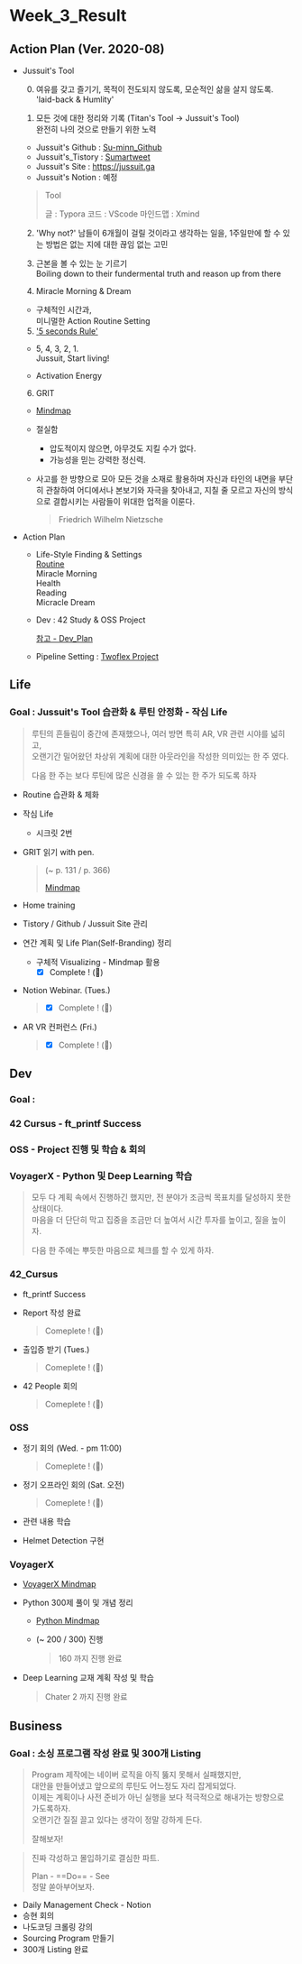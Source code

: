 

# Week_3_Result





## Action Plan (Ver. 2020-08)



- Jussuit's Tool

  

  0) 여유를 갖고 즐기기, 목적이 전도되지 않도록, 모순적인 삶을 살지 않도록.   
  'laid-back & Humlity'

  

  1) 모든 것에 대한 정리와 기록 (Titan's Tool -> Jussuit's Tool)  
  완전히 나의 것으로 만들기 위한 노력

  - Jussuit's Github : [Su-minn_Github](https://github.com/Su-minn)
  - Jussuit's_Tistory : [Sumartweet](https://sumartweet.tistory.com/)
  - Jussuit's Site : https://jussuit.ga
  - Jussuit's Notion : 예정

  > Tool
  >
  > 글 : Typora
  > 코드 : VScode
  > 마인드맵 : Xmind

  

  2) 'Why not?'
  남들이 6개월이 걸릴 것이라고 생각하는 일을, 1주일만에 할 수 있는 방법은 없는 지에 대한 끊임 없는 고민   

  

  3) 근본을 볼 수 있는 눈 기르기   
  Boiling down to their fundermental truth and reason up from there  

  

  4) Miracle Morning & Dream

  - 구체적인 시간과,  
    미니멀한 Action Routine Setting

  

  5) ['5 seconds Rule'](https://www.youtube.com/watch?v=drVlhvX04XI)  

  - 5, 4, 3, 2, 1.  
    Jussuit, Start living!

  - Activation Energy

  

  6) GRIT

  - [Mindmap](/Users/sjeon/Desktop/For_min/Thinking/Books/GRIT.xmind)

  - 절실함

    - 압도적이지 않으면, 아무것도 지킬 수가 없다.
    - 가능성을 믿는 강력한 정신력.

  - 사고를 한 방향으로 모아 모든 것을 소재로 활용하며 자신과 타인의 내면을 부단히 관찰하여 어디에서나 본보기와 자극을 찾아내고, 지칠 줄 모르고 자신의 방식으로 결합시키는 사람들이 위대한 업적을 이룬다.

    > Friedrich Wilhelm Nietzsche




- Action Plan

  - Life-Style Finding & Settings  
    [Routine](/Users/sjeon/Desktop/For_min/Plan/Routine.md)  
    	Miracle Morning  
    	Health  
    	Reading  
    	Micracle Dream    

  - Dev
    : 42 Study & OSS Project

    [참고 - Dev_Plan](/Users/sjeon/Desktop/For_min/Dev_Place/Dev_plan.md)

  - Pipeline Setting
    : [Twoflex Project](/Users/sjeon/Desktop/Business/Online_Business/Mins_Business/Business_Starategy.md)







## Life



### Goal : Jussuit's Tool 습관화 & 루틴 안정화 - 작심 Life

> 루틴의 흔들림이 중간에 존재했으나, 여러 방면 특히 AR, VR 관련 시야를 넓히고,  
> 오랜기간 밀어왔던 차상위 계획에 대한 아웃라인을 작성한 의미있는 한 주 였다.  
>
> 다음 한 주는 보다 루틴에 많은 신경을 쓸 수 있는 한 주가 되도록 하자



- Routine 습관화 & 체화

- 작심 Life

  - 시크릿 2번

- GRIT 읽기 with pen.

  > (~ p. 131 / p. 366)
  >
  > [Mindmap](/Users/sjeon/Desktop/For_min/Thinking/Books/GRIT.xmind)

- Home training

- Tistory / Github / Jussuit Site 관리

- 연간 계획 및 Life Plan(Self-Branding) 정리

  - 구체적 Visualizing - Mindmap 활용
    - [x] Complete ! (🐥)

- Notion Webinar. (Tues.)

  > - [x] Complete ! (🐥)

- AR VR 컨퍼런스 (Fri.)

  > - [x] Complete ! (🐥)





## Dev



### Goal :  

### 42 Cursus - ft_printf Success

### OSS - Project 진행 및 학습 & 회의

### VoyagerX - Python 및 Deep Learning 학습

> 모두 다 계획 속에서 진행하긴 했지만, 전 분야가 조금씩 목표치를 달성하지 못한 상태이다.  
> 마음을 더 단단히 막고 집중을 조금만 더 높여서 시간 투자를 높이고, 질을 높이자.
>
> 다음 한 주에는 뿌듯한 마음으로 체크를 할 수 있게 하자.



### 42_Cursus

- ft_printf Success

- Report 작성 완료

  > Comeplete ! (🐥)

- 출입증 받기 (Tues.)

  > Comeplete ! (🐥)

- 42 People 회의

  > Comeplete ! (🐥)





### OSS

- 정기 회의 (Wed. - pm 11:00)

  > Comeplete ! (🐥)

- 정기 오프라인 회의 (Sat. 오전)

  > Comeplete ! (🐥)

- 관련 내용 학습

- Helmet Detection 구현





### VoyagerX

- [VoyagerX Mindmap](https://www.notion.so/Career-at-VoyagerX-d3c334b287494f3a81d9991c892dd582)

- Python 300제 풀이 및 개념 정리
  - [Python Mindmap](/Users/sjeon/Desktop/For_min/Dev_place/Python/Python.xmind)
  
  - (~ 200 / 300) 진행
  
    > 160 까지 진행 완료
  
- Deep Learning 교재 계획 작성 및 학습

  > Chater 2 까지 진행 완료 





## Business



### Goal : 소싱 프로그램 작성 완료 및 300개 Listing

> Program 제작에는 네이버 로직을 아직 뚫지 못해서 실패했지만,  
> 대안을 만들어냈고 앞으로의 루틴도 어느정도 자리 잡게되었다.  
> 이제는 계획이나 사전 준비가 아닌 실행을 보다 적극적으로 해내가는 방향으로 가도록하자.  
> 오랜기간 질질 끌고 있다는 생각이 정말 강하게 든다.
>
> 잘해보자!



> 진짜 각성하고 몰입하기로 결심한 파트.
>
> Plan - ==Do== - See  
> 정말 쏟아부어보자.



- Daily Management Check - Notion
- 승현 회의
- 나도코딩 크롤링 강의
- Sourcing Program 만들기
- 300개 Listing 완료